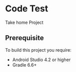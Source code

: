 
# Code Test

Take home Project




## Prerequisite

To build this project you require: 
  
  - Android Studio 4.2 or higher
  - Gradle 6.6+

  
